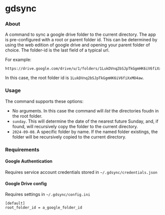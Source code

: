 # gdsync

### About
A command to sync a google drive folder to the current directory.
The app is pre-configured with a root or parent folder id.
This can be determined by using the web edition of google drive and opening your parent folder of choice.
The folder-id is the last field of a typical url.

For example:
```
https://drive.google.com/drive/u/1/folders/1LukDVnq2bSJpTkGgmHK6iV6fiXxMO4aw
```

In this case, the root folder id is `1LukDVnq2bSJpTkGgmHK6iV6fiXxMO4aw`.

### Usage
The command supports these options:

* No arguments. In this case the command will *list* the directories foudn in the root folder.
* `sunday`. This will determine the date of the nearest future Sunday, and, if found, will recursively copy the folder to the current directory.
* `2024-09-08`. A specific folder by name. If the named folder existings, the folder will be recursively copied to the current directory.

### Requirements

#### Google Authentication
Requires service account credentials stored in `~/.gdsync/credentials.json`

#### Google Drive config
Requires settings in `~/.gdsync/config.ini`

```
[default]
root_folder_id = a_google_folder_id
```
